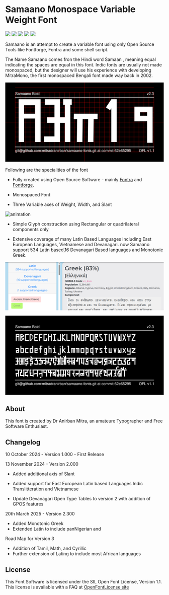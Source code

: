 # Samaano Monospace Variable Weight Font

 
[![][Fontbakery]](https://mitradranirban.github.io/samaano-fonts/fontbakery/fontbakery-report.html)
[![][Universal]](https://mitradranirban.github.io/samaano-fonts/fontbakery/fontbakery-report.html)
[![][Font File]](https://mitradranirban.github.io/samaano-fonts/fontbakery/fontbakery-report.html)
[![][Repository]](https://mitradranirban.github.io/samaano-fonts/fontbakery/fontbakery-report.html)
[![][OpenType]](https://mitradranirban.github.io/samaano-fonts/fontbakery/fontbakery-report.html)

[Fontbakery]: https://img.shields.io/endpoint?url=https%3A%2F%2Fraw.githubusercontent.com%2Fmitradranirban%2Fsamaano-fonts%2Fgh-pages%2Fbadges%2Foverall.json
[Universal]: https://img.shields.io/endpoint?url=https%3A%2F%2Fraw.githubusercontent.com%2Fmitradranirban%2Fsamaano-fonts%2Fgh-pages%2Fbadges%2FUniversalProfileChecks.json
[Font File]: https://img.shields.io/endpoint?url=https%3A%2F%2Fraw.githubusercontent.com%2Fmitradranirban%2Fsamaano-fonts%2Fgh-pages%2Fbadges%2FFontFileChecks.json
[Repository]: https://img.shields.io/endpoint?url=https%3A%2F%2Fraw.githubusercontent.com%2Fmitradranirban%2Fsamaano-fonts%2Fgh-pages%2Fbadges%2FRepositoryChecks.json
[OpenType]: https://img.shields.io/endpoint?url=https%3A%2F%2Fraw.githubusercontent.com%2Fmitradranirban%2Fsamaano-fonts%2Fgh-pages%2Fbadges%2FOpenTypeSpecificationChecks.json

Samaano is an attempt to create a variable font using only Open Source Tools like Fontforge, Fontra and some shell script.
 

The Name Samaano comes fron the Hindi word Samaan , meaning equal indicating the spaces are equal in this font.
Indic fonts are usually not made monospaced, but the designer will use his experience with developing MitraMono, the first monospaced Bengali font made way back in 2002.


![Sample Image](documentation/image1.png)

Following are the specialities of the font

* Fully created using Open Source Software - mainly [Fontra](https://fontra.xyz) and [Fontforge](https://github.com/fontforge/fontforge).

* Monospaced Font

* Three Variable axes of Weight, Width, and Slant

![animation](documentation/SamaanoV2.3.gif)


* Simple Glyph construction using Rectangular or quadrilateral components only

* Extensive coverage of many Latin Based Languages including East European Languages, Vietnamese and Devanagari.
now Samaano support 534 Latin based,16 Devanagari Based languages and Monotonic Greek.

![shaperglot](documentation/samaano-shaperglot.png)

![Sample Image2](documentation/image2.png)
 

## About
This font is created by Dr Anirban Mitra, an amateure Typographer and Free Software Enthusiast.
 
## Changelog
 
10 October 2024 - Version 1.000 - First Release

13 November 2024 - Version 2.000
  * Added additional axis of Slant

  * Added support for East European Latin based Languages Indic Translitteration and Vietnamese

  * Update Devanagari Open  Type Tables to version 2 with addition of GPOS features

20th March 2025 - Version 2.300
  * Added Monotonic Greek
  * Extended Latin to include panNigerian and 

Road Map for Version 3 

* Addition of Tamil, Math,  and Cyrillic
* Further extension of Lating to include most African languages 




## License

This Font Software is licensed under the SIL Open Font License, Version 1.1.
This license is available with a FAQ at [OpenFontLicense site](https://openfontlicense.org/)

 
